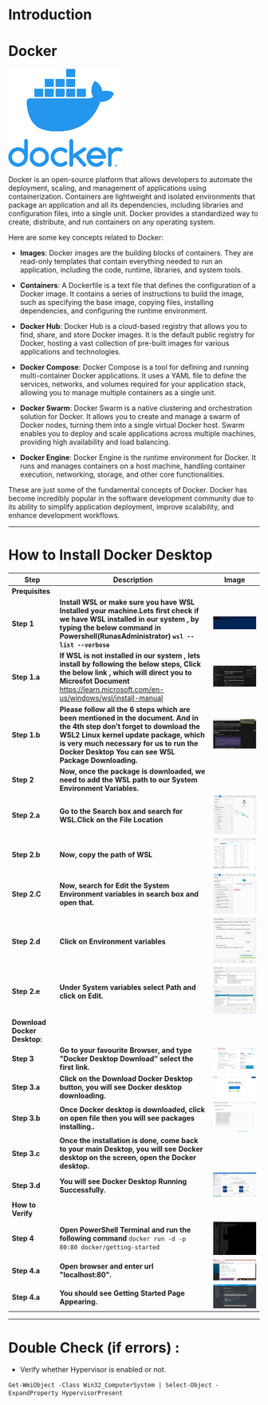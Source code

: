 # Introduction

# Docker 

![Docker](images/Docker.png)

Docker is an open-source platform that allows developers to automate the deployment, scaling, and management of applications using containerization. Containers are lightweight and isolated environments that package an application and all its dependencies, including libraries and configuration files, into a single unit. Docker provides a standardized way to create, distribute, and run containers on any operating system.

Here are some key concepts related to Docker:

- **Images**: Docker images are the building blocks of containers. They are read-only templates that contain everything needed to run an application, including the code, runtime, libraries, and system tools.

- **Containers**: A Dockerfile is a text file that defines the configuration of a Docker image. It contains a series of instructions to build the image, such as specifying the base image, copying files, installing dependencies, and configuring the runtime environment.

- **Docker Hub**: Docker Hub is a cloud-based registry that allows you to find, share, and store Docker images. It is the default public registry for Docker, hosting a vast collection of pre-built images for various applications and technologies.

- **Docker Compose**: Docker Compose is a tool for defining and running multi-container Docker applications. It uses a YAML file to define the services, networks, and volumes required for your application stack, allowing you to manage multiple containers as a single unit.

- **Docker Swarm**: Docker Swarm is a native clustering and orchestration solution for Docker. It allows you to create and manage a swarm of Docker nodes, turning them into a single virtual Docker host. Swarm enables you to deploy and scale applications across multiple machines, providing high availability and load balancing.

- **Docker Engine**: Docker Engine is the runtime environment for Docker. It runs and manages containers on a host machine, handling container execution, networking, storage, and other core functionalities.

These are just some of the fundamental concepts of Docker. Docker has become incredibly popular in the software development community due to its ability to simplify application deployment, improve scalability, and enhance development workflows.

***

# How to Install Docker Desktop

| Step | Description | Image |
|------|-------------|-------|
| **Prequisites** | | | |
| **Step 1** | **Install WSL or make sure you have WSL Installed your machine.Lets first check if we have WSL installed in our system , by typing the below command in Powershell(RunasAdministrator)** **```wsl --list --verbose```**|![Step 1](images/powershell.png) |
| **Step 1.a**| **If WSL is not installed in our system , lets install by following the below steps, Click the below link , which will direct you to Microsfot Document**     https://learn.microsoft.com/en-us/windows/wsl/install-manual |![Step 1.a](images/Microsoftdoc.png) |
| **Step 1.b** | **Please follow all the 6 steps which are been mentioned in the document. And in the 4th step don’t forget to download the WSL2 Linux kernel update package, which is very much necessary for us to run the Docker Desktop You can see WSL Package Downloading.**|![Step 1.b](images/downloading.png) |
| **Step 2** | **Now, once the package is downloaded, we need to add the WSL path to our System Environment Variables.**| |![Step 4](images/dockerrun.png) |
| **Step 2.a**| **Go to the Search box and search for WSL.Click on the File Location**|![Step 2.a](images/wsl.png) |
| **Step 2.b** | **Now, copy the path of WSL**|![Step 2.b](images/path.png) |
| **Step 2.C** | **Now, search for Edit the System Environment variables in search box and open that.**|![Step 2.c](images/sysenv.png) |
| **Step 2.d** | **Click on Environment variables**|![Step 2.d](images/env-var.png) |
| **Step 2.e** | **Under System variables select Path and click on Edit.**|![Step 2.e](images/edit.png) |
|     **Download Docker Desktop:**  | | | |
| **Step 3** | **Go to your favourite Browser, and type "Docker Desktop Download” select the first link.**|![Step 3](images/Dockerdesktop.png) |
| **Step 3.a** | **Click on the Download Docker Desktop button, you will see Docker desktop downloading.**|![Step 3.a](images/DockerOS.png) |
| **Step 3.b** | **Once Docker desktop is downloaded, click on open file then you will see packages installing..**|![Step 3.b](images/packages.png) |
| **Step 3.c** | **Once the installation is done, come back to your main Desktop, you will see Docker desktop on the screen, open the Docker desktop.**|
| **Step 3.d** | **You will see Docker Desktop Running Successfully.**|![Step 3.c](images/desktop.png) |
|     **How to Verify**  | | | |
| **Step 4** | **Open PowerShell Terminal and run the following command**  ```docker run -d -p 80:80 docker/getting-started```|![Step 4](images/run.png) |
| **Step 4.a** | **Open browser and enter url "localhost:80".**|![Step 4.a](images/local.png) |
| **Step 4.a** | **You should see Getting Started Page Appearing.**|![Step 4.b](images/gettingstarted.png) |


***
# Double Check (if errors) : 
- Verify whether Hypervisor is enabled or not.

``` 
Get-WmiObject -Class Win32_ComputerSystem | Select-Object -ExpandProperty HypervisorPresent
``` 